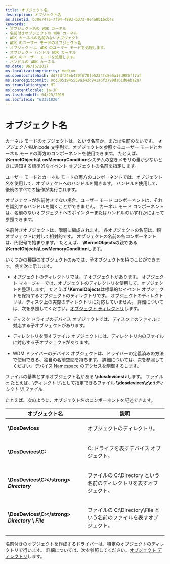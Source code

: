 ```yaml
---
title: オブジェクト名
description: オブジェクト名
ms.assetid: b30e7475-7f94-4993-b373-8e4a8b1bcb4c
keywords:
- オブジェクト名の WDK カーネル
- 名前付きオブジェクトの WDK カーネル
- WDK カーネルの名前のないオブジェクト
- WDK のユーザー モードのオブジェクト名
- オブジェクトは、WDK のユーザー モードを処理します。
- オブジェクト ハンドル WDK カーネル
- WDK のユーザー モードを処理します。
- ハンドルの WDK カーネル
ms.date: 06/16/2017
ms.localizationpriority: medium
ms.openlocfilehash: dd7fdf24eb420f670fe5234fc8e5a17d985ff7af
ms.sourcegitcommit: 0cc5051945559a242d941a6f2799d161d8eba2a7
ms.translationtype: MT
ms.contentlocale: ja-JP
ms.lasthandoff: 04/23/2019
ms.locfileid: "63351026"
---
```

# <a name="object-names"></a>オブジェクト名





カーネル モードのオブジェクトは、という名前か、または名前のないです。 *オブジェクト名*Unicode 文字列で、オブジェクトを参照するユーザー モードとカーネル モードの両方のコンポーネントを使用できます。 たとえば、  **\\KernelObjects\\LowMemoryCondition**システムの空きメモリの量が少ないときに通知する標準的なイベント オブジェクトの名前を指定します。

ユーザー モードとカーネル モードの両方のコンポーネントでは、オブジェクト名を使用して、オブジェクトへのハンドルを開きます。 ハンドルを使用して、後続のすべての操作が実行されます。

オブジェクトが名前付きでない場合、ユーザー モード コンポーネントは、それを識別するハンドルを開くことができません。 カーネル モード コンポーネントは、名前のないオブジェクトへのポインターまたはハンドルのいずれかによって参照できます。

名前付きオブジェクトは、階層に編成されます。 各オブジェクトの名前は、親オブジェクトに対して相対的です。 オブジェクトの名前の各コンポーネントは、円記号で始まります。 たとえば、  **\\KernelObjects**の親である **\\KernelObjects\\LowMemoryCondition**します。

いくつかの種類のオブジェクトのみでは、子オブジェクトを持つことができます。 例を次に示します。

-   オブジェクトのディレクトリでは、子オブジェクトがあります。 オブジェクト マネージャーでは、オブジェクトのディレクトリを使用して、オブジェクトを整理します。 たとえば **\\KernelObjects**は標準的なイベント オブジェクトを保持するオブジェクトのディレクトリです。 オブジェクトのディレクトリは、ディスク上の実際のディレクトリに対応していません。 詳細については、次を参照してください。[オブジェクト ディレクトリ](object-directories.md)します。

-   ディスク ドライブのデバイス オブジェクトでは、ディスク上のファイルに対応する子オブジェクトがあります。

-   ディレクトリを表すファイル オブジェクトには、ディレクトリ内のファイルに対応する子オブジェクトがあります。

-   WDM ドライバーのデバイス オブジェクトは、ドライバーの定義済みの方法で使用できる、独自の名前空間を持ちます。 詳細については、次を参照してください。[デバイス Namespace のアクセスを制御する](controlling-device-namespace-access.md)します。

ファイルの基準とするオブジェクト名がある **\\\dosdevices\z**します。 ファイル c: たとえば、\\ディレクトリ\\として指定できるファイル **\\\dosdevices\z\\c:\\**<em>ディレクトリ\\ファイル</em>.

たとえば、次のように、オブジェクト名のコンポーネントを記述できます。

<table>
<colgroup>
<col width="50%" />
<col width="50%" />
</colgroup>
<thead>
<tr class="header">
<th>オブジェクト名</th>
<th>説明</th>
</tr>
</thead>
<tbody>
<tr class="odd">
<td><p><strong>\DosDevices</strong></p></td>
<td><p>オブジェクトのディレクトリ。</p></td>
</tr>
<tr class="even">
<td><p><strong>\DosDevices\C:</strong></p></td>
<td><p>C: ドライブを表すデバイス オブジェクト。</p></td>
</tr>
<tr class="odd">
<td><p><strong>\DosDevices\C:&lt;/strong&gt; <em>Directory</em></p></td>
<td><p>ファイルの C:\Directory という名前のディレクトリを表すオブジェクト。</p></td>
</tr>
<tr class="even">
<td><p><strong>\DosDevices\C:&lt;/strong&gt; <em>Directory</em> \ <em>File</em></p></td>
<td><p>ファイルの C:\Directory\File という名前のファイルを表すオブジェクト。</p></td>
</tr>
</tbody>
</table>

 

名前付きのオブジェクトを作成するドライバーは、特定のオブジェクトのディレクトリで行います。 詳細については、次を参照してください。[オブジェクト ディレクトリ](object-directories.md)します。

 

 




